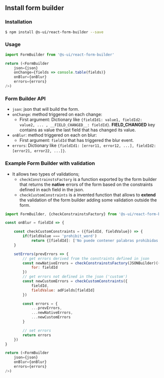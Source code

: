 ## Install form builder

### Installation

```sh
$ npm install @s-ui/react-form-builder --save
```

### Usage

```js
import FormBuilder from '@s-ui/react-form-builder'

return (<FormBuilder
    json={json}
    onChange={fields => console.table(fields)}
    onBlur={onBlur}
    errors={errors}
/>)
```

### Form Builder API

- `json`: json that will build the form.
- `onChange`: method triggered on each change:
    - First argument: Dictionary like `{fieldId1: value1, fieldId2: value2, ... , __FIELD_CHANGED__: fieldId}`. __FIELD_CHANGED__ key contains as value the last field that has changed its value.
- `onBlur`: method triggered on each on blur:
    - First argument: `fieldId` that has triggered the blur event.
- `errors`: Dictionary like `{fieldId1: [error11, error12, ...], fieldId2: [error21, error22, ...]}`.

### Example Form Builder with validation

- It allows two types of validations;
    - `checkConstrainstsFactory` is a function exported by the form builder that returns the **native** errors of the form based on the constraints defined in each field in the json.
    - `checkCustomConstraints` is a invented function that allows to **extend** the validation of the form builder adding some validation outside the form.

```js
import FormBuilder, {checkConstrainstsFactory} from '@s-ui/react-form-builder'

const onBlur = fieldId => {

    const checkCustomConstraints = ({fieldId, fieldValue}) => {
        if(fieldValue === 'prohibit_word') 
            return {[fieldId]: ['No puede contener palabras prohibidas']}
    }

    setErrors(prevErrors => {
        // get errors derived from the constraints defined in json
        const newNativeErrors = checkConstrainstsFactory(JSONBuilder)({
            for: fieldId
        })
        // get errors not defined in the json ('custom')
        const newCustomErrors = checkCustomConstraints({
            fieldId,
            fieldValue: adFields[fieldId]
        })

        const errors = {
            ...prevErrors,
            ...newNativeErrors,
            ...newCustomErrors
        }

        // set errors
        return errors
    })
}

return (<FormBuilder
    json={json}
    onBlur={onBlur}
    errors={errors}
/>)
```
